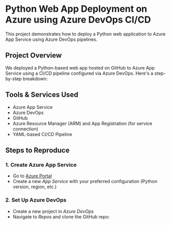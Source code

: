 # Python Web App Deployment on Azure using Azure DevOps CI/CD

This project demonstrates how to deploy a Python web application to Azure App Service using Azure DevOps pipelines.

## Project Overview

We deployed a Python-based web app hosted on GitHub to Azure App Service using a CI/CD pipeline configured via Azure DevOps. Here's a step-by-step breakdown:

## Tools & Services Used

- Azure App Service
- Azure DevOps
- GitHub
- Azure Resource Manager (ARM) and App Registration (for service connection)
- YAML-based CI/CD Pipeline

## Steps to Reproduce

### 1. Create Azure App Service
- Go to [Azure Portal](https://portal.azure.com/)
- Create a new *App Service* with your preferred configuration (Python version, region, etc.)

### 2. Set Up Azure DevOps
- Create a new project in *Azure DevOps*
- Navigate to *Repos* and clone the GitHub repo:
